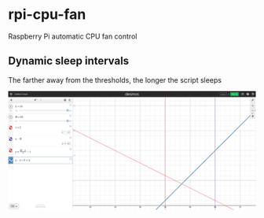 # rpi-cpu-fan
Raspberry Pi automatic CPU fan control

## Dynamic sleep intervals

The farther away from the thresholds, the longer the script sleeps

![Sleep Intervals](cpu-sleep-intervals.png)
